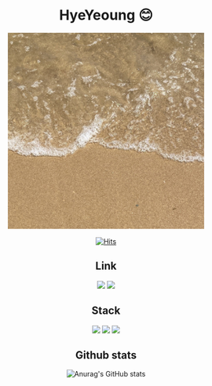 <div align="center">

# HyeYeoung 😊

<img src="img/2F23D7C2-F55F-4026-8AE7-879EC9DD7AFB_1_105_c.jpeg" width="400" height="400"/>

[![Hits](https://hits.seeyoufarm.com/api/count/incr/badge.svg?url=https%3A%2F%2Fgithub.com%2Fhyeyeoung&count_bg=%231D2094&title_bg=%23000000&icon=&icon_color=%23E7E7E7&title=hits&edge_flat=false)](https://github.com/hyeyeoung)


## Link

<a href="https://thfl9671.tistory.com/" target="_blank"><img src="https://img.shields.io/badge/tistory-000000?style=flat-square&&logo=tistory&logoColor=white"/></a>   <a href="https://www.linkedin.com/in/%ED%98%9C%EC%98%81-%EA%B9%80-95376a294/" target="_blank"><img src="https://img.shields.io/badge/linkedin-0A66C2?style=flat-square&&logo=linkedin&logoColor=white"/></a>   

## Stack

<img src="https://img.shields.io/badge/cplusplus-00599C?style=flat-square&&logo=cplusplus&logoColor=white"/>  <img src="https://img.shields.io/badge/python-3776AB?style=flat-square&&logo=python&logoColor=white"/>  <img src="https://img.shields.io/badge/docker-2496ED?style=flat-square&&logo=docker&logoColor=white"/>


## Github stats

![Anurag's GitHub stats](https://github-readme-stats.vercel.app/api?username=hyeyeoung&show_icons=true&theme=radical)

</div>
